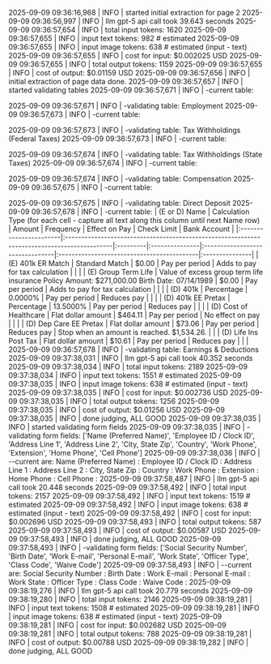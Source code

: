 2025-09-09 09:36:16,968 | INFO | started initial extraction for page 2
2025-09-09 09:36:56,997 | INFO | llm gpt-5 api call took 39.643 seconds
2025-09-09 09:36:57,654 | INFO | total input tokens: 1620
2025-09-09 09:36:57,655 | INFO | input text tokens: 982 # estimated
2025-09-09 09:36:57,655 | INFO | input image tokens: 638 # estimated (input - text)
2025-09-09 09:36:57,655 | INFO | cost for input: $0.002025 USD
2025-09-09 09:36:57,655 | INFO | total output tokens: 1159
2025-09-09 09:36:57,655 | INFO | cost of output: $0.01159 USD
2025-09-09 09:36:57,656 | INFO | initial extraction of page data done.
2025-09-09 09:36:57,657 | INFO | started validating tables
2025-09-09 09:36:57,671 | INFO | -current table:

2025-09-09 09:36:57,671 | INFO | -validating table: Employment
2025-09-09 09:36:57,673 | INFO | -current table:

2025-09-09 09:36:57,673 | INFO | -validating table: Tax Withholdings (Federal Taxes)
2025-09-09 09:36:57,673 | INFO | -current table:

2025-09-09 09:36:57,674 | INFO | -validating table: Tax Withholdings (State Taxes)
2025-09-09 09:36:57,674 | INFO | -current table:

2025-09-09 09:36:57,674 | INFO | -validating table: Compensation
2025-09-09 09:36:57,675 | INFO | -current table:

2025-09-09 09:36:57,675 | INFO | -validating table: Direct Deposit
2025-09-09 09:36:57,678 | INFO | -current table:
| (E or D) Name          | Calculation Type (for each cell - capture all text along this column until next Name row)   | Amount   | Frequency      | Effect on Pay                   | Check Limit                                | Bank Account   |
|:-----------------------|:--------------------------------------------------------------------------------------------|:---------|:---------------|:--------------------------------|:-------------------------------------------|:---------------|
| (E) 401k ER Match      | Standard Match                                                                              | $0.00    | Pay per period | Adds to pay for tax calculation |                                            |                |
| (E) Group Term Life    | Value of excess group term life insurance Policy Amount: $271,000.00 Birth Date: 07/14/1989 | $0.00    | Pay per period | Adds to pay for tax calculation |                                            |                |
| (D) 401k               | Percentage                                                                                  | 0.0000%  | Pay per period | Reduces pay                     |                                            |                |
| (D) 401k EE Pretax     | Percentage                                                                                  | 13.5000% | Pay per period | Reduces pay                     |                                            |                |
| (D) Cost of Healthcare | Flat dollar amount                                                                          | $464.11  | Pay per period | No effect on pay                |                                            |                |
| (D) Dep Care EE Pretax | Flat dollar amount                                                                          | $73.06   | Pay per period | Reduces pay                     | Stop when an amount is reached. $1,534.26. |                |
| (D) Life Ins Post Tax  | Flat dollar amount                                                                          | $10.61   | Pay per period | Reduces pay                     |                                            |                |
2025-09-09 09:36:57,678 | INFO | -validating table: Earnings & Deductions
2025-09-09 09:37:38,031 | INFO | llm gpt-5 api call took 40.352 seconds
2025-09-09 09:37:38,034 | INFO | total input tokens: 2189
2025-09-09 09:37:38,034 | INFO | input text tokens: 1551 # estimated
2025-09-09 09:37:38,035 | INFO | input image tokens: 638 # estimated (input - text)
2025-09-09 09:37:38,035 | INFO | cost for input: $0.002736 USD
2025-09-09 09:37:38,035 | INFO | total output tokens: 1256
2025-09-09 09:37:38,035 | INFO | cost of output: $0.01256 USD
2025-09-09 09:37:38,035 | INFO | done judging, ALL GOOD
2025-09-09 09:37:38,035 | INFO | started validating form fields
2025-09-09 09:37:38,035 | INFO | -validating form fields: ['Name (Preferred Name)', 'Employee ID / Clock ID', 'Address Line 1', 'Address Line 2', 'City, State Zip', 'Country', 'Work Phone', 'Extension', 'Home Phone', 'Cell Phone']
2025-09-09 09:37:38,036 | INFO | --current are:
Name (Preferred Name) : 
Employee ID / Clock ID : 
Address Line 1 : 
Address Line 2 : 
City, State Zip : 
Country : 
Work Phone : 
Extension : 
Home Phone : 
Cell Phone : 
2025-09-09 09:37:58,487 | INFO | llm gpt-5 api call took 20.448 seconds
2025-09-09 09:37:58,492 | INFO | total input tokens: 2157
2025-09-09 09:37:58,492 | INFO | input text tokens: 1519 # estimated
2025-09-09 09:37:58,492 | INFO | input image tokens: 638 # estimated (input - text)
2025-09-09 09:37:58,492 | INFO | cost for input: $0.002696 USD
2025-09-09 09:37:58,493 | INFO | total output tokens: 587
2025-09-09 09:37:58,493 | INFO | cost of output: $0.00587 USD
2025-09-09 09:37:58,493 | INFO | done judging, ALL GOOD
2025-09-09 09:37:58,493 | INFO | -validating form fields: ['Social Security Number', 'Birth Date', 'Work E-mail', 'Personal E-mail', 'Work State', 'Officer Type', 'Class Code', 'Waive Code']
2025-09-09 09:37:58,493 | INFO | --current are:
Social Security Number : 
Birth Date : 
Work E-mail : 
Personal E-mail : 
Work State : 
Officer Type : 
Class Code : 
Waive Code : 
2025-09-09 09:38:19,276 | INFO | llm gpt-5 api call took 20.779 seconds
2025-09-09 09:38:19,280 | INFO | total input tokens: 2146
2025-09-09 09:38:19,281 | INFO | input text tokens: 1508 # estimated
2025-09-09 09:38:19,281 | INFO | input image tokens: 638 # estimated (input - text)
2025-09-09 09:38:19,281 | INFO | cost for input: $0.002682 USD
2025-09-09 09:38:19,281 | INFO | total output tokens: 788
2025-09-09 09:38:19,281 | INFO | cost of output: $0.00788 USD
2025-09-09 09:38:19,282 | INFO | done judging, ALL GOOD
